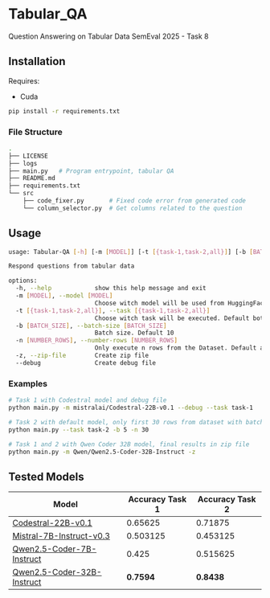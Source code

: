 # Tabular_QA

Question Answering on Tabular Data SemEval 2025 - Task 8

## Installation

Requires:

- Cuda

```bash
pip install -r requirements.txt
```

### File Structure

```bash
.
├── LICENSE
├── logs
├── main.py   # Program entrypoint, tabular QA
├── README.md
├── requirements.txt
└── src
    ├── code_fixer.py       # Fixed code error from generated code
    └── column_selector.py  # Get columns related to the question
```

## Usage

```bash
usage: Tabular-QA [-h] [-m [MODEL]] [-t [{task-1,task-2,all}]] [-b [BATCH_SIZE]] [-n [NUMBER_ROWS]] [-z] [--debug]

Respond questions from tabular data

options:
  -h, --help            show this help message and exit
  -m [MODEL], --model [MODEL]
                        Choose witch model will be used from HuggingFace. Default Mistral 7B Instruct
  -t [{task-1,task-2,all}], --task [{task-1,task-2,all}]
                        Choose witch task will be executed. Default both task (all)
  -b [BATCH_SIZE], --batch-size [BATCH_SIZE]
                        Batch size. Default 10
  -n [NUMBER_ROWS], --number-rows [NUMBER_ROWS]
                        Only execute n rows from the Dataset. Default all rows
  -z, --zip-file        Create zip file
  --debug               Create debug file
```

### Examples

```bash
# Task 1 with Codestral model and debug file
python main.py -m mistralai/Codestral-22B-v0.1 --debug --task task-1
```

```bash
# Task 2 with default model, only first 30 rows from dataset with batch size 5
python main.py --task task-2 -b 5 -n 30
```

```bash
# Task 1 and 2 with Qwen Coder 32B model, final results in zip file
python main.py -m Qwen/Qwen2.5-Coder-32B-Instruct -z
```

## Tested Models

| Model | Accuracy Task 1 | Accuracy Task 2 |
| ----- | --------------- |---------------- |
| [Codestral-22B-v0.1](https://huggingface.co/mistralai/Codestral-22B-v0.1) | 0.65625 | 0.71875 |
| [Mistral-7B-Instruct-v0.3](https://huggingface.co/mistralai/Mistral-7B-Instruct-v0.3) | 0.503125 | 0.453125 |
| [Qwen2.5-Coder-7B-Instruct](https://huggingface.co/Qwen/Qwen2.5-Coder-7B-Instruct) | 0.425 | 0.515625 |
| [Qwen2.5-Coder-32B-Instruct](https://huggingface.co/Qwen/Qwen2.5-Coder-32B-Instruct) | **0.7594** | **0.8438** |
